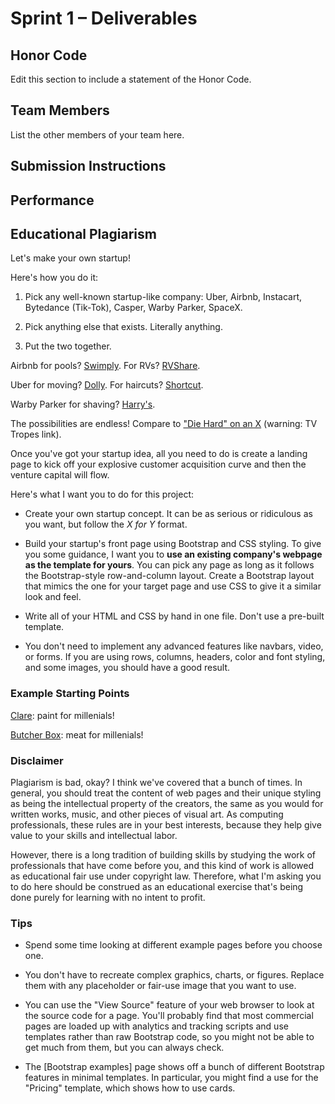 # Sprint 1 &ndash; Deliverables

## Honor Code

Edit this section to include a statement of the Honor Code.

## Team Members

List the other members of your team here.

## Submission Instructions


## Performance




## Educational Plagiarism

Let's make your own startup!

Here's how you do it:

1. Pick any well-known startup-like company: Uber, Airbnb, Instacart, Bytedance (Tik-Tok), Casper, Warby Parker, SpaceX.

2. Pick anything else that exists. Literally anything.

3. Put the two together.

Airbnb for pools? [Swimply](https://swimply.com/). For RVs? [RVShare](https://rvshare.com/rv/airbnb-for-rvs).

Uber for moving? [Dolly](https://dolly.com/uber-for-moving/). For haircuts? [Shortcut](https://www.getshortcut.co/).

Warby Parker for shaving? [Harry's](https://www.harrys.com/en/us).

The possibilities are endless! Compare to ["Die Hard" on an X](https://tvtropes.org/pmwiki/pmwiki.php/Main/DieHardOnAnX) (warning: TV Tropes link).

Once you've got your startup idea, all you need to do is create a landing page to kick off your explosive customer acquisition curve and then the venture capital will flow.

Here's what I want you to do for this project:

- Create your own startup concept. It can be as serious or ridiculous as you want, but follow the *X for Y* format.

- Build your startup's front page using Bootstrap and CSS styling. To give you some guidance, I want you to **use an existing company's webpage as the template for yours**. You can pick any page as long as it follows the Bootstrap-style row-and-column layout. Create a Bootstrap layout that mimics the one for your target page and use CSS to give it a similar look and feel.

- Write all of your HTML and CSS by hand in one file. Don't use a pre-built template.

- You don't need to implement any advanced features like navbars, video, or forms. If you are using rows, columns, headers, color and font styling, and some images, you should have a good result.

### Example Starting Points

[Clare](https://www.clare.com/): paint for millenials!

[Butcher Box](https://www.butcherbox.com/): meat for millenials!




### Disclaimer

Plagiarism is bad, okay? I think we've covered that a bunch of times. In general, you should treat the content of web pages and their unique styling as being the intellectual property of the creators, the same as you would for written works, music, and other pieces of visual art. As computing professionals, these rules are in your best interests, because they help give value to your skills and intellectual labor.

However, there is a long tradition of building skills by studying the work of professionals that have come before you, and this kind of work is allowed as educational fair use under copyright law. Therefore, what I'm asking you to do here should be construed as an educational exercise that's being done purely for learning with no intent to profit.

### Tips

- Spend some time looking at different example pages before you choose one.

- You don't have to recreate complex graphics, charts, or figures. Replace them with any placeholder or fair-use image that you want to use.

- You can use the "View Source" feature of your web browser to look at the source code for a page. You'll probably find that most commercial pages are loaded up with analytics and tracking scripts and use templates rather than raw Bootstrap code, so you might not be able to get much from them, but you can always check.

- The [Bootstrap examples] page shows off a bunch of different Bootstrap features in minimal templates. In particular, you might find a use for the "Pricing" template, which shows how to use cards.
